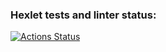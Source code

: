 ### Hexlet tests and linter status:
[![Actions Status](https://github.com/Knight0987/python-project-49/actions/workflows/hexlet-check.yml/badge.svg)](https://github.com/Knight0987/python-project-49/actions)